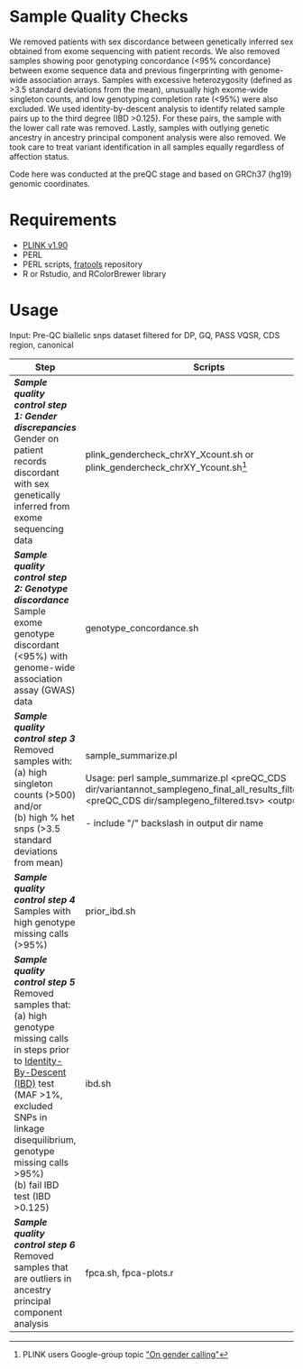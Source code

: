 # Sample Quality Checks
We removed patients with sex discordance between genetically inferred sex obtained from exome sequencing with patient records. We also removed samples showing poor genotyping concordance (<95% concordance) between exome sequence data and previous fingerprinting with genome-wide association arrays. Samples with excessive heterozygosity (defined as >3.5 standard deviations from the mean), unusually high exome-wide singleton counts, and low genotyping completion rate (<95%) were also excluded. We used identity-by-descent analysis to identify related sample pairs up to the third degree (IBD >0.125). For these pairs, the sample with the lower call rate was removed. Lastly, samples with outlying genetic ancestry in ancestry principal component analysis were also removed. We took care to treat variant identification in all samples equally regardless of affection status. 

Code here was conducted at the preQC stage and based on GRCh37 (hg19) genomic coordinates.

# Requirements
- [PLINK v1.90](https://www.cog-genomics.org/plink/)
- PERL
- PERL scripts, [fratools](https://github.com/atks/fratools) repository
- R or Rstudio, and RColorBrewer library

# Usage
Input: Pre-QC biallelic snps dataset filtered for DP, GQ, PASS VQSR, CDS region, canonical

| Step | Scripts |
| -----| ------- |
| ***Sample quality control step 1: Gender discrepancies*** </br> Gender on patient records discordant with sex genetically inferred from exome sequencing data | plink_gendercheck_chrXY_Xcount.sh or plink_gendercheck_chrXY_Ycount.sh[^1] |
| ***Sample quality control step 2: Genotype discordance*** </br> Sample exome genotype discordant (<95%) with genome-wide association assay (GWAS) data | genotype_concordance.sh |
| ***Sample quality control step 3*** </br> Removed samples with: </br> (a) high singleton counts (>500) and/or </br> (b) high % het snps (>3.5 standard deviations from mean) | sample_summarize.pl <br/><br/> Usage: perl sample_summarize.pl <preQC_CDS dir/variantannot_samplegeno_final_all_results_filtered.tsv> <preQC_CDS dir/samplegeno_filtered.tsv> <output_dir/> <br/><br/> - include "/" backslash in output dir name| 
| ***Sample quality control step 4*** </br> Samples with high genotype missing calls (>95%) | prior_ibd.sh |
| ***Sample quality control step 5*** </br> Removed samples that: </br> (a) high genotype missing calls in steps prior to [Identity-By-Descent (IBD)](https://zzz.bwh.harvard.edu/plink/ibdibs.shtml) test (MAF >1%, excluded SNPs in linkage disequilibrium, genotype missing calls >95%) </br> (b) fail IBD test (IBD >0.125) | ibd.sh |
| ***Sample quality control step 6*** </br> Removed samples that are outliers in ancestry principal component analysis | fpca.sh, fpca-plots.r |


[^1]: PLINK users Google-group topic ["On gender calling"](https://groups.google.com/forum/#!topic/plink2-users/28LESfNj64A)





